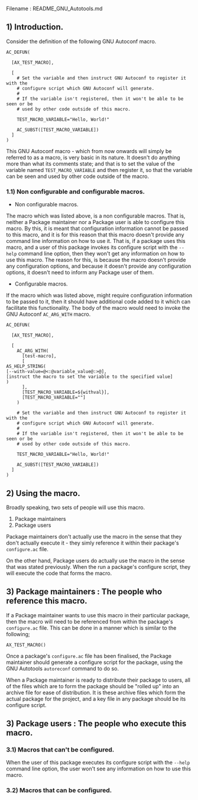 Filename : README_GNU_Autotools.md


## 1) Introduction.

Consider the definition of the following GNU Autoconf macro.

```
AC_DEFUN(

  [AX_TEST_MACRO],

  [
    # Set the variable and then instruct GNU Autoconf to register it with the
    # configure script which GNU Autoconf will generate.
    #
    # If the variable isn't registered, then it won't be able to be seen or be
    # used by other code outside of this macro.

    TEST_MACRO_VARIABLE="Hello, World!"

    AC_SUBST([TEST_MACRO_VARIABLE])
  ]
)
```

This GNU Autoconf macro - which from now onwards will simply be referred to as a macro, is very basic in its nature. It doesn't do anything more than what its comments state; and that is to set the value of the variable named ```TEST_MACRO_VARIABLE``` and then register it, so that the variable can be seen and used by other code outside of the macro.


### 1.1) Non configurable and configurable macros.

  - Non configurable macros.

The macro which was listed above, is a non configurable macros. That is, neither a Package maintainer nor a Package user is able to configure this macro. By this, it is meant that configuration information cannot be passed to this macro, and it is for this reason that this macro doesn't provide any command line information on how to use it. That is, if a package uses this macro, and a user of this package invokes its configure script with the ```--help``` command line option, then they won't get any information on how to use this macro. The reason for this, is because the macro doesn't provide any configuration options, and because it doesn't provide any configuration options, it doesn't need to inform any Package user of them.


  - Configurable macros.

If the macro which was listed above, might require configuration information to be passed to it, then it should have additional code added to it which can facilitate this functionality. The body of the macro would need to invoke the GNU Autoconf ```AC_ARG_WITH``` macro.

```
AC_DEFUN(

  [AX_TEST_MACRO],

  [
    AC_ARG_WITH(
      [test-macro],
      [
AS_HELP_STRING(
[--with-value=@<:@variable_value@:>@],
[instruct the macro to set the variable to the specified value]
)
      ],
      [TEST_MACRO_VARIABLE=${withval}],
      [TEST_MACRO_VARIABLE=""]
    )

    # Set the variable and then instruct GNU Autoconf to register it with the
    # configure script which GNU Autoconf will generate.
    #
    # If the variable isn't registered, then it won't be able to be seen or be
    # used by other code outside of this macro.

    TEST_MACRO_VARIABLE="Hello, World!"

    AC_SUBST([TEST_MACRO_VARIABLE])
  ]
)
```


## 2) Using the macro.

Broadly speaking, two sets of people will use this macro.

  1) Package maintainers
  2) Package users

Package maintainers don't actually use the macro in the sense that they don't actually execute it - they simly reference it within their package's ```configure.ac``` file.

On the other hand, Package users do actually use the macro in the sense that was stated previously. When the run a package's configure script, they will execute the code that forms the macro.


## 3) Package maintainers : The people who reference this macro.

If a Package maintainer wants to use this macro in their particular package, then the macro will need to be referenced from within the package's ```configure.ac``` file. This can be done in a manner which is similar to the following;

```
AX_TEST_MACRO()
```

Once a package's ```configure.ac``` file has been finalised, the Package maintainer should generate a configure script for the package, using the GNU Autotools ```autoreconf``` command to do so.

When a Package maintainer is ready to distribute their package to users, all of the files which are to form the package should be "rolled up" into an archive file for ease of distribution. It is these archive files which form the actual package for the project, and a key file in any package should be its configure script.


## 3) Package users : The people who execute this macro.

### 3.1) Macros that can't be configured.

When the user of this package executes its configure script with the ```--help``` command line option, the user won't see any information on how to use this macro.


### 3.2) Macros that can be configured.